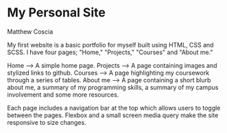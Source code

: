 # My Personal Site

Matthew Coscia

My first website is a basic portfolio for myself built using HTML, CSS and SCSS.
I have four pages; "Home," "Projects," "Courses" and "About me."

Home --> A simple home page.
Projects --> A page containing images and stylized links to github.
Courses --> A page highlighting my coursework through a series of tables.
About me --> A page containing a short blurb about me, a summary of my
             programming skills, a summary of my campus involvement and some more resources.

Each page includes a navigation bar at the top which allows users to toggle
between the pages. Flexbox and a small screen media query make the site responsive to
size changes.

